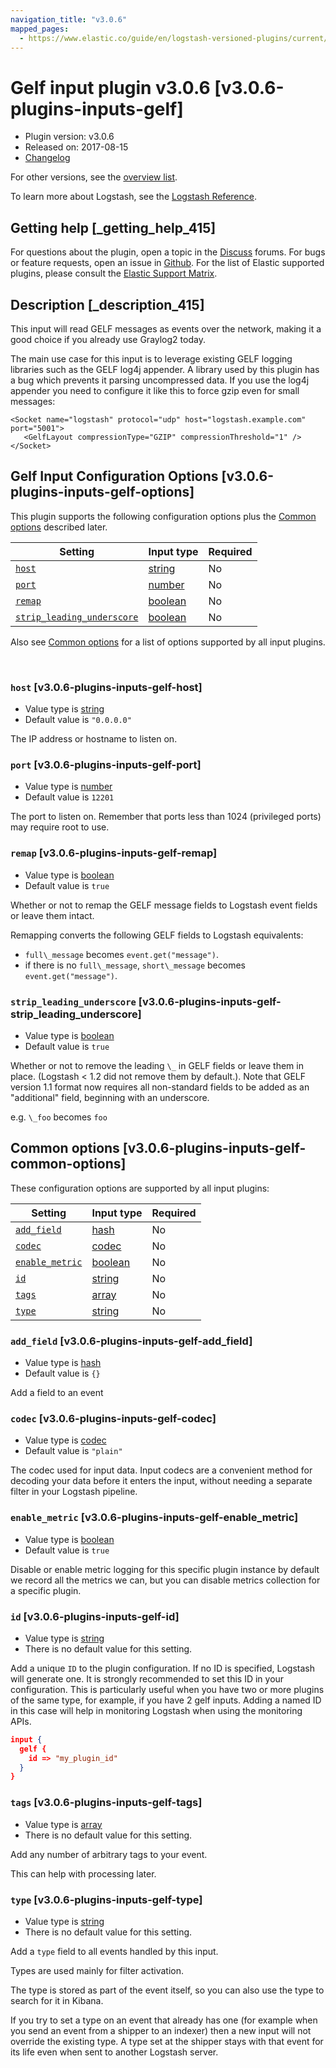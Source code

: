 ```yaml
---
navigation_title: "v3.0.6"
mapped_pages:
  - https://www.elastic.co/guide/en/logstash-versioned-plugins/current/v3.0.6-plugins-inputs-gelf.html
---
```


# Gelf input plugin v3.0.6 [v3.0.6-plugins-inputs-gelf]


* Plugin version: v3.0.6
* Released on: 2017-08-15
* [Changelog](https://github.com/logstash-plugins/logstash-input-gelf/blob/v3.0.6/CHANGELOG.md)

For other versions, see the [overview list](input-gelf-index.md).

To learn more about Logstash, see the [Logstash Reference](logstash://reference/index.md).

## Getting help [_getting_help_415]

For questions about the plugin, open a topic in the [Discuss](http://discuss.elastic.co) forums. For bugs or feature requests, open an issue in [Github](https://github.com/logstash-plugins/logstash-input-gelf). For the list of Elastic supported plugins, please consult the [Elastic Support Matrix](https://www.elastic.co/support/matrix#matrix_logstash_plugins).


## Description [_description_415]

This input will read GELF messages as events over the network, making it a good choice if you already use Graylog2 today.

The main use case for this input is to leverage existing GELF logging libraries such as the GELF log4j appender. A library used by this plugin has a bug which prevents it parsing uncompressed data. If you use the log4j appender you need to configure it like this to force gzip even for small messages:

```
<Socket name="logstash" protocol="udp" host="logstash.example.com" port="5001">
   <GelfLayout compressionType="GZIP" compressionThreshold="1" />
</Socket>
```

## Gelf Input Configuration Options [v3.0.6-plugins-inputs-gelf-options]

This plugin supports the following configuration options plus the [Common options](v3-0-6-plugins-inputs-gelf.md#v3.0.6-plugins-inputs-gelf-common-options) described later.

| Setting | Input type | Required |
| --- | --- | --- |
| [`host`](v3-0-6-plugins-inputs-gelf.md#v3.0.6-plugins-inputs-gelf-host) | [string](logstash://reference/configuration-file-structure.md#string) | No |
| [`port`](v3-0-6-plugins-inputs-gelf.md#v3.0.6-plugins-inputs-gelf-port) | [number](logstash://reference/configuration-file-structure.md#number) | No |
| [`remap`](v3-0-6-plugins-inputs-gelf.md#v3.0.6-plugins-inputs-gelf-remap) | [boolean](logstash://reference/configuration-file-structure.md#boolean) | No |
| [`strip_leading_underscore`](v3-0-6-plugins-inputs-gelf.md#v3.0.6-plugins-inputs-gelf-strip_leading_underscore) | [boolean](logstash://reference/configuration-file-structure.md#boolean) | No |

Also see [Common options](v3-0-6-plugins-inputs-gelf.md#v3.0.6-plugins-inputs-gelf-common-options) for a list of options supported by all input plugins.

 

### `host` [v3.0.6-plugins-inputs-gelf-host]

* Value type is [string](logstash://reference/configuration-file-structure.md#string)
* Default value is `"0.0.0.0"`

The IP address or hostname to listen on.


### `port` [v3.0.6-plugins-inputs-gelf-port]

* Value type is [number](logstash://reference/configuration-file-structure.md#number)
* Default value is `12201`

The port to listen on. Remember that ports less than 1024 (privileged ports) may require root to use.


### `remap` [v3.0.6-plugins-inputs-gelf-remap]

* Value type is [boolean](logstash://reference/configuration-file-structure.md#boolean)
* Default value is `true`

Whether or not to remap the GELF message fields to Logstash event fields or leave them intact.

Remapping converts the following GELF fields to Logstash equivalents:

* `full\_message` becomes `event.get("message")`.
* if there is no `full\_message`, `short\_message` becomes `event.get("message")`.


### `strip_leading_underscore` [v3.0.6-plugins-inputs-gelf-strip_leading_underscore]

* Value type is [boolean](logstash://reference/configuration-file-structure.md#boolean)
* Default value is `true`

Whether or not to remove the leading `\_` in GELF fields or leave them in place. (Logstash < 1.2 did not remove them by default.). Note that GELF version 1.1 format now requires all non-standard fields to be added as an "additional" field, beginning with an underscore.

e.g. `\_foo` becomes `foo`



## Common options [v3.0.6-plugins-inputs-gelf-common-options]

These configuration options are supported by all input plugins:

| Setting | Input type | Required |
| --- | --- | --- |
| [`add_field`](v3-0-6-plugins-inputs-gelf.md#v3.0.6-plugins-inputs-gelf-add_field) | [hash](logstash://reference/configuration-file-structure.md#hash) | No |
| [`codec`](v3-0-6-plugins-inputs-gelf.md#v3.0.6-plugins-inputs-gelf-codec) | [codec](logstash://reference/configuration-file-structure.md#codec) | No |
| [`enable_metric`](v3-0-6-plugins-inputs-gelf.md#v3.0.6-plugins-inputs-gelf-enable_metric) | [boolean](logstash://reference/configuration-file-structure.md#boolean) | No |
| [`id`](v3-0-6-plugins-inputs-gelf.md#v3.0.6-plugins-inputs-gelf-id) | [string](logstash://reference/configuration-file-structure.md#string) | No |
| [`tags`](v3-0-6-plugins-inputs-gelf.md#v3.0.6-plugins-inputs-gelf-tags) | [array](logstash://reference/configuration-file-structure.md#array) | No |
| [`type`](v3-0-6-plugins-inputs-gelf.md#v3.0.6-plugins-inputs-gelf-type) | [string](logstash://reference/configuration-file-structure.md#string) | No |

### `add_field` [v3.0.6-plugins-inputs-gelf-add_field]

* Value type is [hash](logstash://reference/configuration-file-structure.md#hash)
* Default value is `{}`

Add a field to an event


### `codec` [v3.0.6-plugins-inputs-gelf-codec]

* Value type is [codec](logstash://reference/configuration-file-structure.md#codec)
* Default value is `"plain"`

The codec used for input data. Input codecs are a convenient method for decoding your data before it enters the input, without needing a separate filter in your Logstash pipeline.


### `enable_metric` [v3.0.6-plugins-inputs-gelf-enable_metric]

* Value type is [boolean](logstash://reference/configuration-file-structure.md#boolean)
* Default value is `true`

Disable or enable metric logging for this specific plugin instance by default we record all the metrics we can, but you can disable metrics collection for a specific plugin.


### `id` [v3.0.6-plugins-inputs-gelf-id]

* Value type is [string](logstash://reference/configuration-file-structure.md#string)
* There is no default value for this setting.

Add a unique `ID` to the plugin configuration. If no ID is specified, Logstash will generate one. It is strongly recommended to set this ID in your configuration. This is particularly useful when you have two or more plugins of the same type, for example, if you have 2 gelf inputs. Adding a named ID in this case will help in monitoring Logstash when using the monitoring APIs.

```json
input {
  gelf {
    id => "my_plugin_id"
  }
}
```


### `tags` [v3.0.6-plugins-inputs-gelf-tags]

* Value type is [array](logstash://reference/configuration-file-structure.md#array)
* There is no default value for this setting.

Add any number of arbitrary tags to your event.

This can help with processing later.


### `type` [v3.0.6-plugins-inputs-gelf-type]

* Value type is [string](logstash://reference/configuration-file-structure.md#string)
* There is no default value for this setting.

Add a `type` field to all events handled by this input.

Types are used mainly for filter activation.

The type is stored as part of the event itself, so you can also use the type to search for it in Kibana.

If you try to set a type on an event that already has one (for example when you send an event from a shipper to an indexer) then a new input will not override the existing type. A type set at the shipper stays with that event for its life even when sent to another Logstash server.



